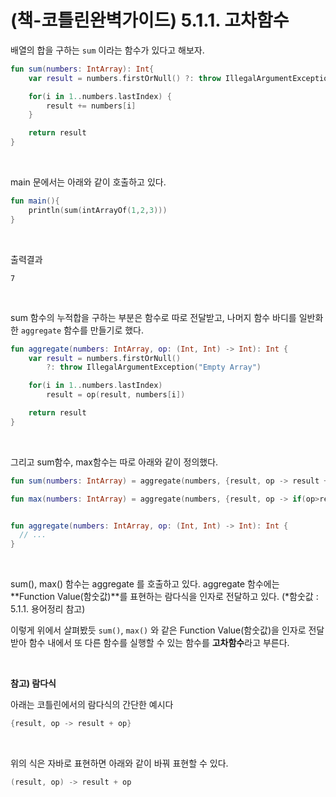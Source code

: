 # (책-코틀린완벽가이드) 5.1.1. 고차함수

배열의 합을 구하는 `sum` 이라는 함수가 있다고 해보자.

```kotlin
fun sum(numbers: IntArray): Int{
    var result = numbers.firstOrNull() ?: throw IllegalArgumentException("Empty Array")

    for(i in 1..numbers.lastIndex) {
        result += numbers[i]
    }

    return result
}
```

<br>

main 문에서는 아래와 같이 호출하고 있다.

```kotlin
fun main(){
    println(sum(intArrayOf(1,2,3)))
}
```

<br>

출력결과

```null
7
```

<br>

sum 함수의 누적합을 구하는 부분은 함수로 따로 전달받고, 나머지 함수 바디를 일반화한 `aggregate` 함수를 만들기로 했다.

```kotlin
fun aggregate(numbers: IntArray, op: (Int, Int) -> Int): Int {
    var result = numbers.firstOrNull()
        ?: throw IllegalArgumentException("Empty Array")

    for(i in 1..numbers.lastIndex)
        result = op(result, numbers[i])

    return result
}
```

<br>

그리고 sum함수, max함수는 따로 아래와 같이 정의했다.

```kotlin
fun sum(numbers: IntArray) = aggregate(numbers, {result, op -> result + op})

fun max(numbers: IntArray) = aggregate(numbers, {result, op -> if(op>result) op else result})


fun aggregate(numbers: IntArray, op: (Int, Int) -> Int): Int {
  // ...
}
```

<br>

sum(), max() 함수는 aggregate 를 호출하고 있다. aggregate 함수에는 **Function Value(함숫값)**를 표현하는 람다식을 인자로 전달하고 있다. (*함숫값 : 5.1.1. 용어정리 참고)<br>

이렇게 위에서 살펴봤듯 `sum()`, `max()` 와 같은 Function Value(함숫값)을 인자로 전달받아 함수 내에서 또 다른 함수를 실행할 수 있는 함수를 **고차함수**라고 부른다.<br>

<br>

**참고) 람다식**<br>

아래는 코틀린에서의 람다식의 간단한 예시다<br>

```kotlin
{result, op -> result + op}
```

<br>

위의 식은 자바로 표현하면 아래와 같이 바꿔 표현할 수 있다.<br>

```java
(result, op) -> result + op
```

